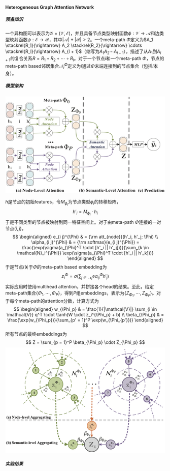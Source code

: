 #### Heterogeneous Graph Attention Network

##### 预备知识

一个异构图可以表示为$\mathcal{G} = (\mathcal{V}, \mathcal{E})$，并且具备节点类型映射函数$\phi: \mathcal{V} \rightarrow \mathcal{A}$和边类型映射函数$\psi: \mathcal{E} \rightarrow \mathcal{R}$，其中$|\mathcal{A}| + |\mathcal{R}| > 2$。一个meta-path $\Phi$定义为$A_1 \stackrel{R_1}{\rightarrow} A_2 \stackrel{R_2}{\rightarrow} \cdots \stackrel{R_l}{\rightarrow} A_{l + 1}$（缩写为$A_1 A_2 \cdots A_{l + 1}$），描述了从$A_1$到$A_{l + 1}$的复合关系$R = R_1 \circ R_2 \circ \cdots \circ R_l$。对于一个节点$i$和一个meta-path $\Phi$，节点的meta-path based邻居集合$\mathcal{N}_i^{\Phi}$定义为$i$通过$\Phi$末端连接到的节点集合（包括$i$本身）。

##### 模型架构

![model](asset/model.png)

$h$是节点的初始features，令$M_{\phi_i}$为节点类型$\phi_i$的转移矩阵，
$$
h'_i = M_{\phi_i} \cdot h_i
$$
于是不同类型的节点被映射到同一特征空间上。对于由meta-path $\Phi$连接的一对节点$(i, j)$，
$$
\begin{aligned}
e_{i j}^{\Phi} & = {\rm att_{node}}(h'_i, h'_j; \Phi) \\
\alpha_{i j}^{\Phi} & = {\rm softmax}(e_{i j}^{\Phi}) = \frac{\exp(\sigma(a_{\Phi}^T \cdot [h'_i || h'_j]))}{\sum_{k \in \mathcal{N}_i^{\Phi}} \exp(\sigma(a_{\Phi}^T \cdot [h'_i || h'_k]))}
\end{aligned}
$$
于是节点$i$关于$\Phi$的meta-path based embedding为
$$
z_i^{\Phi} = \sigma(\sum_{j \in \mathcal{N}_i^{\Phi}} \alpha_{i j}^{\Phi} h'_j)
$$
实际应用时使用multihead attention，并拼接各个head的结果。至此，给定meta-path集合$\{\Phi_1, \cdots, \Phi_P\}$，得到$P$组embeddings，表示为$\{Z_{\Phi_1}, \cdots, Z_{\Phi_P}\}$。对于每个meta-path的attention分数，计算方式为
$$
\begin{aligned}
w_{\Phi_p} & = \frac{1}{|\mathcal{V}|} \sum_{i \in \mathcal{V}} q^T \cdot \tanh(W \cdot z_i^{\Phi_p} + b) \\
\beta_{\Phi_p} & = \frac{\exp(w_{\Phi_p})}{\sum_{p' = 1}^P \exp(w_{\Phi_{p'}})}
\end{aligned}
$$
所有节点的最终embeddings为
$$
Z = \sum_{p = 1}^P \beta_{\Phi_p} \cdot Z_{\Phi_p}
$$
![aggregate](asset/aggregate.png)

##### 实验结果

